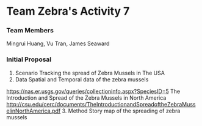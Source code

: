 # Team Zebra's Activity 7

### Team Members
Mingrui Huang, Vu Tran, James Seaward

### Initial Proposal
1. Scenario
Tracking the spread of Zebra Mussels in The USA 
2. Data
Spatial and Temporal data of the zebra mussels 

https://nas.er.usgs.gov/queries/collectioninfo.aspx?SpeciesID=5
The Introduction and Spread of the Zebra Mussels in North America
http://csu.edu/cerc/documents/TheIntroductionandSpreadoftheZebraMusselinNorthAmerica.pdf
3. Method
Story map of the spreading of zebra mussels







